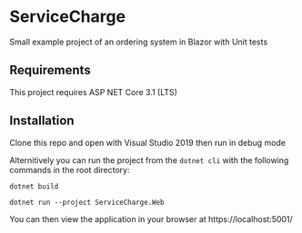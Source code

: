 # ServiceCharge
Small example project of an ordering system in Blazor with Unit tests

## Requirements
This project requires ASP NET Core 3.1 (LTS)

## Installation
Clone this repo and open with Visual Studio 2019 then run in debug mode

Alternitively you can run the project from the `dotnet cli` with the following commands in the root directory:

`dotnet build`

`dotnet run --project ServiceCharge.Web`

You can then view the application in your browser at https://localhost:5001/